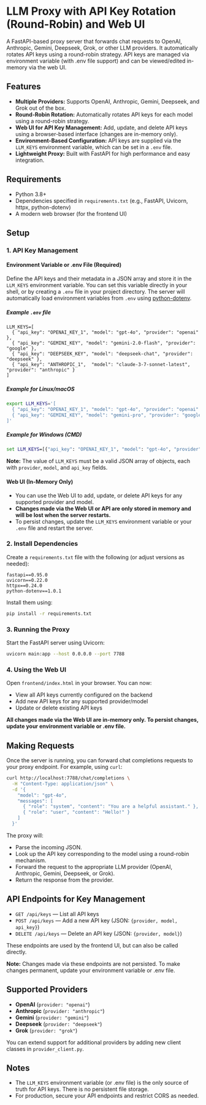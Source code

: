 # LLM Proxy with API Key Rotation (Round-Robin) and Web UI

A FastAPI-based proxy server that forwards chat requests to OpenAI, Anthropic, Gemini, Deepseek, Grok, or other LLM providers. It automatically rotates API keys using a round-robin strategy. API keys are managed via environment variable (with .env file support) and can be viewed/edited in-memory via the web UI.

## Features

- **Multiple Providers:** Supports OpenAI, Anthropic, Gemini, Deepseek, and Grok out of the box.
- **Round-Robin Rotation:** Automatically rotates API keys for each model using a round-robin strategy.
- **Web UI for API Key Management:** Add, update, and delete API keys using a browser-based interface (changes are in-memory only).
- **Environment-Based Configuration:** API keys are supplied via the `LLM_KEYS` environment variable, which can be set in a `.env` file.
- **Lightweight Proxy:** Built with FastAPI for high performance and easy integration.

## Requirements

- Python 3.8+
- Dependencies specified in `requirements.txt` (e.g., FastAPI, Uvicorn, httpx, python-dotenv)
- A modern web browser (for the frontend UI)

## Setup

### 1. API Key Management

#### Environment Variable or .env File (Required)

Define the API keys and their metadata in a JSON array and store it in the `LLM_KEYS` environment variable. You can set this variable directly in your shell, or by creating a `.env` file in your project directory. The server will automatically load environment variables from `.env` using [python-dotenv](https://pypi.org/project/python-dotenv/).

##### Example `.env` file

```
LLM_KEYS=[
  { "api_key": "OPENAI_KEY_1", "model": "gpt-4o", "provider": "openai" },
  { "api_key": "GEMINI_KEY", "model": "gemini-2.0-flash", "provider": "google" },
  { "api_key": "DEEPSEEK_KEY", "model": "deepseek-chat", "provider": "deepseek" },
  { "api_key": "ANTHROPIC_1",  "model": "claude-3-7-sonnet-latest", "provider": "anthropic" }
]
```

##### Example for Linux/macOS

```bash
export LLM_KEYS='[
  { "api_key": "OPENAI_KEY_1", "model": "gpt-4o", "provider": "openai" },
  { "api_key": "GEMINI_KEY", "model": "gemini-pro", "provider": "google" }
]'
```

##### Example for Windows (CMD)

```cmd
set LLM_KEYS=[{"api_key": "OPENAI_KEY_1", "model": "gpt-4o", "provider": "openai"}]
```

**Note:** The value of `LLM_KEYS` must be a valid JSON array of objects, each with `provider`, `model`, and `api_key` fields.

#### Web UI (In-Memory Only)

- You can use the Web UI to add, update, or delete API keys for any supported provider and model.
- **Changes made via the Web UI or API are only stored in memory and will be lost when the server restarts.**
- To persist changes, update the `LLM_KEYS` environment variable or your `.env` file and restart the server.

### 2. Install Dependencies

Create a `requirements.txt` file with the following (or adjust versions as needed):

```
fastapi==0.95.0
uvicorn==0.22.0
httpx==0.24.0
python-dotenv==1.0.1
```

Install them using:

```bash
pip install -r requirements.txt
```

### 3. Running the Proxy

Start the FastAPI server using Uvicorn:

```bash
uvicorn main:app --host 0.0.0.0 --port 7788
```

### 4. Using the Web UI

Open `frontend/index.html` in your browser. You can now:
- View all API keys currently configured on the backend
- Add new API keys for any supported provider/model
- Update or delete existing API keys

**All changes made via the Web UI are in-memory only. To persist changes, update your environment variable or .env file.**

## Making Requests

Once the server is running, you can forward chat completions requests to your proxy endpoint. For example, using `curl`:

```bash
curl http://localhost:7788/chat/completions \
  -H "Content-Type: application/json" \
  -d '{
    "model": "gpt-4o",
    "messages": [
      { "role": "system", "content": "You are a helpful assistant." },
      { "role": "user", "content": "Hello!" }
    ]
  }'
```

The proxy will:
- Parse the incoming JSON.
- Look up the API key corresponding to the model using a round-robin mechanism.
- Forward the request to the appropriate LLM provider (OpenAI, Anthropic, Gemini, Deepseek, or Grok).
- Return the response from the provider.

## API Endpoints for Key Management

- `GET /api/keys` — List all API keys
- `POST /api/keys` — Add a new API key (JSON: `{provider, model, api_key}`)
- `DELETE /api/keys` — Delete an API key (JSON: `{provider, model}`)

These endpoints are used by the frontend UI, but can also be called directly.

**Note:** Changes made via these endpoints are not persisted. To make changes permanent, update your environment variable or .env file.

## Supported Providers

- **OpenAI** (`provider: "openai"`)
- **Anthropic** (`provider: "anthropic"`)
- **Gemini** (`provider: "gemini"`)
- **Deepseek** (`provider: "deepseek"`)
- **Grok** (`provider: "grok"`)

You can extend support for additional providers by adding new client classes in `provider_client.py`.

## Notes

- The `LLM_KEYS` environment variable (or .env file) is the only source of truth for API keys. There is no persistent file storage.
- For production, secure your API endpoints and restrict CORS as needed.
